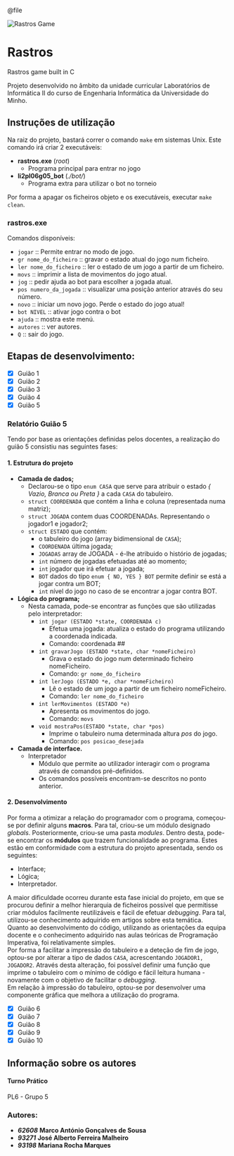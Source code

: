 @file

![Rastros Game](http://www.luduscience.com/images/rastros.jpg)
# Rastros
Rastros game built in C

Projeto desenvolvido no âmbito da unidade curricular Laboratórios de Informática II do curso de 
Engenharia Informática da Universidade do Minho.

## Instruções de utilização
Na raiz do projeto, bastará correr o comando ```make``` em sistemas Unix. Este comando irá criar 2 executáveis:
  - __rastros.exe__ (*root*)
    - Programa principal para entrar no jogo
  - __li2pl06g05_bot__ (*./bot/*)
    - Programa extra para utilizar o bot no torneio

Por forma a apagar os ficheiros objeto e os executáveis, executar ```make clean```.

### rastros.exe
Comandos disponíveis:
- ```jogar``` :: Permite entrar no modo de jogo.
- ```gr nome_do_ficheiro``` :: gravar o estado atual do jogo num ficheiro.
- ```ler nome_do_ficheiro``` :: ler o estado de um jogo a partir de um ficheiro.
- ```movs``` ::  imprimir a lista de movimentos do jogo atual.
- ```jog``` :: pedir ajuda ao bot para escolher a jogada atual.
- ```pos numero_da_jogada``` :: visualizar uma posição anterior através do seu número.
- ```novo``` :: iniciar um novo jogo. Perde o estado do jogo atual!
- ```bot NIVEL``` :: ativar jogo contra o bot
- ```ajuda``` :: mostra este menú.
- ```autores``` :: ver autores.
- ```Q``` :: sair do jogo.

## Etapas de desenvolvimento:
- [x] Guião 1
- [x] Guião 2
- [x] Guião 3
- [x] Guião 4
- [x] Guião 5
### Relatório Guião 5  
Tendo por base as orientações definidas pelos docentes, a realização do guião 5 consistiu nas seguintes fases:
#### 1. Estrutura do projeto
   - __Camada de dados;__
     - Declarou-se o tipo ```enum CASA``` que serve para atribuir o estado _{ Vazio, Branca ou Preta }_ a cada ```CASA``` do tabuleiro.
     - ```struct COORDENADA``` que contém a linha e coluna (representada numa matriz);
     - ```struct JOGADA``` contem duas COORDENADAs. Representando o jogador1 e jogador2;
     - ```struct ESTADO``` que contém:
       - o tabuleiro do jogo (array bidimensional de ```CASA```);
       - ```COORDENADA``` última jogada;
       - ```JOGADAS``` array de JOGADA - é-lhe atribuido o histório de jogadas;
       - ```int``` número de jogadas efetuadas até ao momento;
       - ```int``` jogador que irá efetuar a jogada;
       - ```BOT``` dados do tipo ```enum { NO, YES } BOT``` permite definir se está a jogar contra um BOT;
       - ```int``` nível do jogo no caso de se encontrar a jogar contra BOT.
   - __Lógica do programa;__
     - Nesta camada, pode-se encontrar as funções que são utilizadas pelo interpretador:
       - ```int jogar (ESTADO *state, COORDENADA c)```
         - Efetua uma jogada: atualiza o estado do programa utilizando a coordenada indicada.
         - Comando: coordenada ##
       - ```int gravarJogo (ESTADO *state, char *nomeFicheiro)```
         - Grava o estado do jogo num determinado ficheiro nomeFicheiro.
         - Comando: ```gr nome_do_ficheiro```
       - ```int lerJogo (ESTADO *e, char *nomeFicheiro)```
         - Lê o estado de um jogo a partir de um ficheiro nomeFicheiro.
         - Comando: ```ler nome_do_ficheiro```
       - ```int lerMovimentos (ESTADO *e)```
         - Apresenta os movimentos do jogo.
         - Comando: ```movs```
       - ```void mostraPos(ESTADO *state, char *pos)```
         - Imprime o tabuleiro numa determinada altura _pos_ do jogo.
         - Comando: ```pos posicao_desejada```
   - __Camada de interface.__
     - Interpretador
       - Módulo que permite ao utilizador interagir com o programa através de comandos pré-definidos.
       - Os comandos possíveis encontram-se descritos no ponto anterior.
#### 2. Desenvolvimento
Por forma a otimizar a relação do programador com o programa, começou-se por definir alguns **macros**.
Para tal, criou-se um módulo designado *globals*. Posteriormente, criou-se uma pasta *modules*.
Dentro desta, pode-se encontrar os **módulos** que trazem funcionalidade ao programa. 
Estes estão em conformidade com a estrutura do projeto apresentada, sendo os seguintes:
- Interface;
- Lógica;
- Interpretador.  

A maior dificuldade ocorreu durante esta fase inicial do projeto, 
em que se procurou definir a melhor hierarquia de ficheiros possível que permitisse criar módulos facilmente reutilizáveis
e fácil de efetuar *debugging*.
Para tal, utilizou-se conhecimento adquirido em artigos sobre esta temática.  
Quanto ao desenvolvimento do código, utilizando as orientações da equipa docente e o conhecimento adquirido nas aulas teóricas
de Programação Imperativa, foi relativamente simples.  
Por forma a facilitar a impressão do tabuleiro e a deteção de fim de jogo, optou-se por alterar a tipo de dados ```CASA```,
acrescentando ```JOGADOR1, JOGADOR2```. Através desta alteração, foi possível definir uma função que imprime o tabuleiro
com o mínimo de código e fácil leitura humana - novamente com o objetivo de facilitar o *debugging*.  
Em relação à impressão do tabuleiro, optou-se por desenvolver uma componente gráfica que melhora a utilização do programa.


- [x] Guião 6
- [X] Guião 7
- [X] Guião 8
- [X] Guião 9
- [X] Guião 10

## Informação sobre os autores

#### Turno Prático
PL6 - Grupo 5

### Autores:  
- **_62608_** __Marco António Gonçalves de Sousa__  
- **_93271_** __José Alberto Ferreira Malheiro__  
- **_93198_** __Mariana Rocha Marques__
